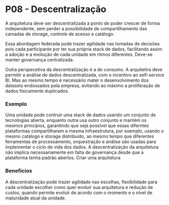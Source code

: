 # P08 - Descentralização
A arquitetura deve ser descentralizada a ponto de poder crescer de forma independente, sem perder a possibilidade de compartilhamento das camadas de storage, controle de acesso e catálogo. 

Essa abordagem federada pode trazer agilidade nas tomadas de decisões pois cada participante por ter sua própria stack de dados, facilitando assim a adoção e a evolução de cada unidade em ritmos diferentes. Deve-se manter governança centralizada.

Outra perspecetiva da descentralização é a do consumo. A arquitetira deve permitir a análise de dados descentralizada, com o incentivo ao self-service BI. Mas ao mesmo tempo é necessário mater o desenvolvimento dos datasets endossados pela empresa, evitando ao máximo a proliferação de dados fisicamente duplicados.


### Exemplo
Uma unidade pode contruir uma stack de dados usando um conjunto de tecnologias aberta, enquanto outra usa outro conjunto e mantém os mesmos princípios, garantindo que seja possível que essas diferntes plataformas compartilharem a mesma infraestrutura, por exemplo, usando o mesmo catálogo e storage distribuído, ao mesmo tempo que diferentes ferramentas de processamento, orquestração e análise são usadas para implementar o ciclo de vida dos dados. A descentralização da arquitetura não implica necessariamente em falta de governança desde que a plataforma tenha padrão abertos. Criar uma arquitetura


### Benefícios
A descentralização pode trazer agilidade nas escolhas, flexibilidade para cada unidade escolher como quer evoluir sua arquitetura e redução de custos, quando permite evoluir de acordo com o momento e o nível de maturidade atual da unidade.